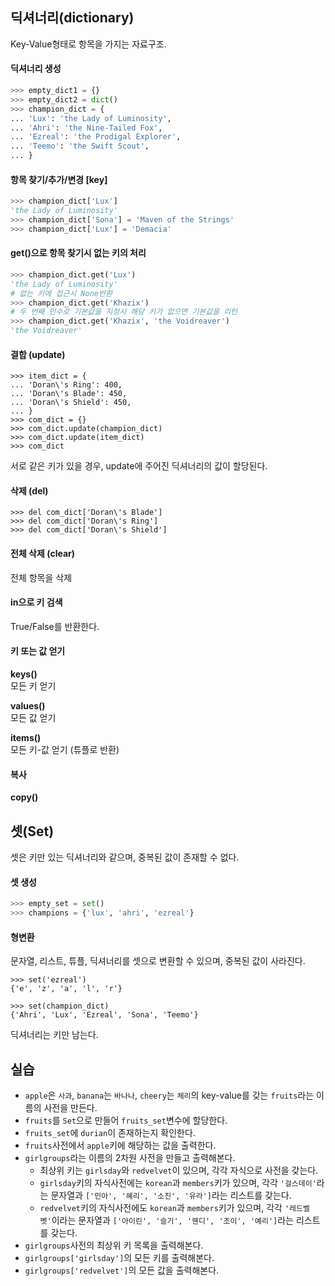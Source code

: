 ## 딕셔너리(dictionary)

Key-Value형태로 항목을 가지는 자료구조.


#### 딕셔너리 생성

```python
>>> empty_dict1 = {}
>>> empty_dict2 = dict()
>>> champion_dict = {
... 'Lux': 'the Lady of Luminosity',
... 'Ahri': 'the Nine-Tailed Fox',
... 'Ezreal': 'the Prodigal Explorer',
... 'Teemo': 'the Swift Scout',
... }
```

#### 항목 찾기/추가/변경 [key]

```python
>>> champion_dict['Lux']
'the Lady of Luminosity'
>>> champion_dict['Sona'] = 'Maven of the Strings'
>>> champion_dict['Lux'] = 'Demacia'
```

#### get()으로 항목 찾기시 없는 키의 처리

```python
>>> champion_dict.get('Lux')
'the Lady of Luminosity'
# 없는 키에 접근시 None반환
>>> champion_dict.get('Khazix')
# 두 번째 인수로 기본값을 지정시 해당 키가 없으면 기본값을 리턴
>>> champion_dict.get('Khazix', 'the Voidreaver')
'the Voidreaver'
```

#### 결합 (update)

```
>>> item_dict = {
... 'Doran\'s Ring': 400,
... 'Doran\'s Blade': 450,
... 'Doran\'s Shield': 450,
... }
>>> com_dict = {}
>>> com_dict.update(champion_dict)
>>> com_dict.update(item_dict)
>>> com_dict
```

서로 같은 키가 있을 경우, update에 주어진 딕셔너리의 값이 할당된다.

#### 삭제 (del)

```
>>> del com_dict['Doran\'s Blade']
>>> del com_dict['Doran\'s Ring']
>>> del com_dict['Doran\'s Shield']
```

#### 전체 삭제 (clear)

전체 항목을 삭제

#### in으로 키 검색

True/False를 반환한다.

#### 키 또는 값 얻기

**keys()**  
모든 키 얻기

**values()**  
모든 값 얻기

**items()**  
모든 키-값 얻기 (튜플로 반환)

#### 복사

**copy()**  

## 셋(Set)

셋은 키만 있는 딕셔너리와 같으며, 중복된 값이 존재할 수 없다.


#### 셋 생성

```python
>>> empty_set = set()
>>> champions = {'lux', 'ahri', 'ezreal'}
```

#### 형변환

문자열, 리스트, 튜플, 딕셔너리를 셋으로 변환할 수 있으며, 중복된 값이 사라진다.

```
>>> set('ezreal')
{'e', 'z', 'a', 'l', 'r'}
```

```
>>> set(champion_dict)
{'Ahri', 'Lux', 'Ezreal', 'Sona', 'Teemo'}
```
딕셔너리는 키만 남는다.

## 실습

- `apple`은 `사과`, `banana`는 `바나나`, `cheery`는 `체리`의 key-value를 갖는 `fruits`라는 이름의 사전을 만든다.
- `fruits`를 `Set`으로 만들어 `fruits_set`변수에 할당한다.
- `fruits_set`에 `durian`이 존재하는지 확인한다.
- `fruits`사전에서 `apple`키에 해당하는 값을 출력한다.
- `girlgroups`라는 이름의 2차원 사전을 만들고 출력해본다.
	- 최상위 키는 `girlsday`와 `redvelvet`이 있으며, 각각 자식으로 사전을 갖는다.
	- `girlsday`키의 자식사전에는  `korean`과 `members`키가 있으며, 각각 `'걸스데이'`라는 문자열과 `['민아', '혜리', '소진', '유라']`라는 리스트를 갖는다.
	- `redvelvet`키의 자식사전에도 `korean`과 `members`키가 있으며, 각각 `'레드벨벳'`이라는 문자열과 `['아이린', '슬기', '웬디', '조이', '예리']`라는 리스트를 갖는다.
- `girlgroups`사전의 최상위 키 목록을 출력해본다.
- `girlgroups['girlsday']`의 모든 키를 출력해본다.
- `girlgroups['redvelvet']`의 모든 값을 출력해본다.